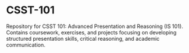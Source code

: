 # CSST-101
Repository for CSST 101: Advanced Presentation and Reasoning (IS 101). Contains coursework, exercises, and projects focusing on developing structured presentation skills, critical reasoning, and academic communication.
